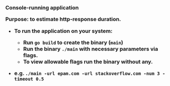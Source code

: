 <h3>Console-running application

**Purpose: to estimate http-response duration.** 

* To run the application on your system:
  * Run `go build` to create the binary (`main`)
  * Run the binary `./main` with necessary parameters via flags.
  * To view allowable flags run the binary without any.

* e.g. `./main -url epam.com -url stackoverflow.com -num 3 -timeout 0.5
`
